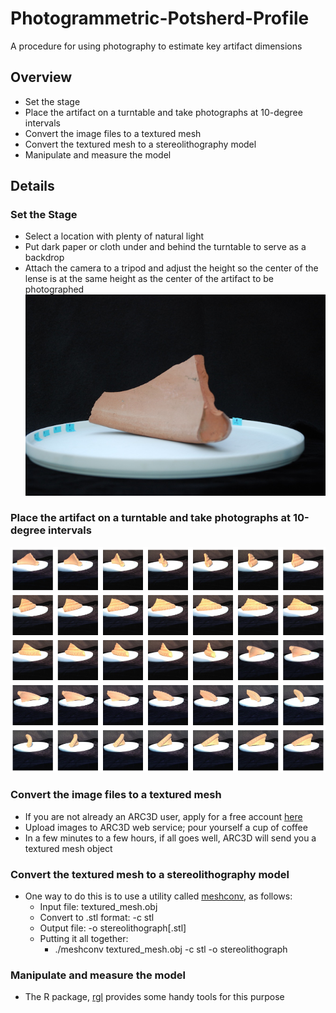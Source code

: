 # Photogrammetric-Potsherd-Profile
A procedure for using photography to estimate key artifact dimensions 
## Overview
* Set the stage
* Place the artifact on a turntable and take photographs at 10-degree intervals
* Convert the image files to a textured mesh
* Convert the textured mesh to a stereolithography model
* Manipulate and measure the model

## Details
### Set the Stage
* Select a location with plenty of natural light
* Put dark paper or cloth under and behind the turntable to serve as a backdrop
* Attach the camera to a tripod and adjust the height so the center of the lense is at the same height as the center of the artifact to be photographed
![image](https://github.com/KarlEdwards/Photogrammetric-Potsherd-Profile/blob/master/illustration_stage.JPG)
### Place the artifact on a turntable and take photographs at 10-degree intervals
![image](https://github.com/KarlEdwards/Photogrammetric-Potsherd-Profile/blob/master/illustration_every_ten_degrees.png)
### Convert the image files to a textured mesh
* If you are not already an ARC3D user, apply for a free account [here](https://homes.esat.kuleuven.be/~visit3d/webservice/v2/request_login.php)
* Upload images to ARC3D web service; pour yourself a cup of coffee
* In a few minutes to a few hours, if all goes well, ARC3D will send you a textured mesh object
### Convert the textured mesh to a stereolithography model
* One way to do this is to use a utility called [meshconv](http://www.patrickmin.com/meshconv/), as follows:
  * Input file: textured_mesh.obj
  * Convert to .stl format: -c stl
  * Output file: -o stereolithograph[.stl]
  * Putting it all together:
    * ./meshconv textured_mesh.obj -c stl -o stereolithograph
### Manipulate and measure the model
* The R package, [rgl](https://www.rdocumentation.org/packages/rgl/versions/0.97.0) provides some handy tools for this purpose
